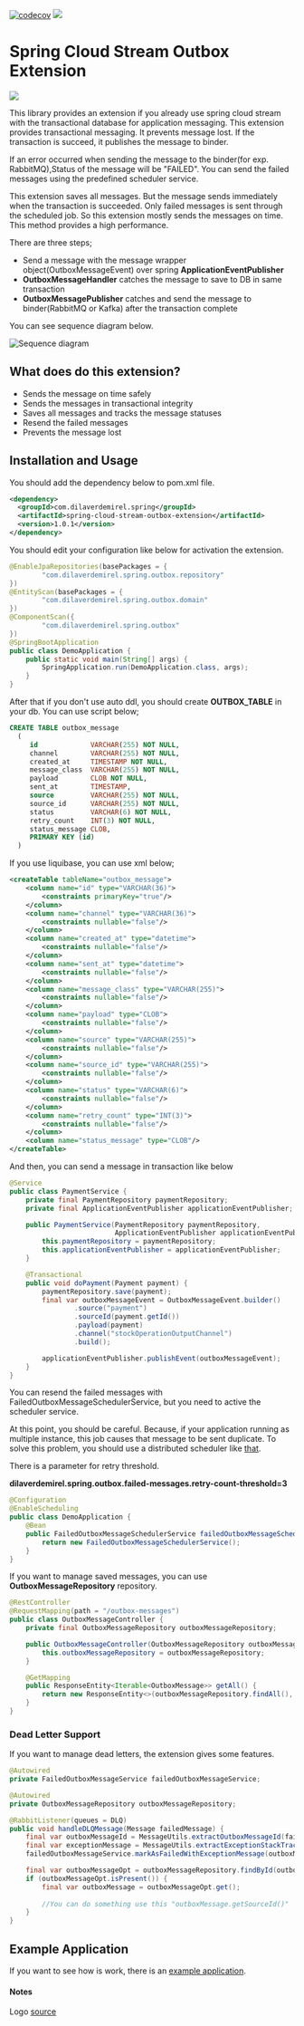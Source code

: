 [![codecov](https://codecov.io/gh/dilaverdemirel/spring-cloud-stream-outbox-extension/branch/master/graph/badge.svg?token=107NB0GV86)](https://codecov.io/gh/dilaverdemirel/spring-cloud-stream-outbox-extension)
![](https://github.com/dilaverdemirel/spring-cloud-stream-outbox-extension/workflows/Java%20CI/badge.svg)

# Spring Cloud Stream Outbox Extension

![](docs/resources/logo.png)

This library provides an extension if you already use spring cloud stream with the transactional database for application messaging. 
This extension provides transactional messaging. It prevents message lost. If the transaction is succeed, it publishes the message to binder. 

If an error occurred when sending the message to the binder(for exp. RabbitMQ),Status of the message will be "FAILED". You can send the failed 
messages using the predefined scheduler service.

This extension saves all messages. But the message sends immediately when the transaction is succeeded. Only failed messages is sent through 
the scheduled job. So this extension mostly sends the messages on time. This method provides a high performance.

There are three steps;
* Send a message with the message wrapper object(OutboxMessageEvent) over spring **ApplicationEventPublisher**
* **OutboxMessageHandler** catches the message to save to DB in same transaction
* **OutboxMessagePublisher** catches and send the message to binder(RabbitMQ or Kafka) after the transaction complete

You can see sequence diagram below.

![Sequence diagram](docs/resources/outbox-extension-diagram.png)

## What does do this extension?

- Sends the message on time safely
- Sends the messages in transactional integrity
- Saves all messages and tracks the message statuses
- Resend the failed messages
- Prevents the message lost 

## Installation and Usage

You should add the dependency below to pom.xml file.
```xml
<dependency>
  <groupId>com.dilaverdemirel.spring</groupId>
  <artifactId>spring-cloud-stream-outbox-extension</artifactId>
  <version>1.0.1</version>
</dependency>
```

You should edit your configuration like below for activation the extension.

```java
@EnableJpaRepositories(basePackages = {
        "com.dilaverdemirel.spring.outbox.repository"
})
@EntityScan(basePackages = {
        "com.dilaverdemirel.spring.outbox.domain"
})
@ComponentScan({
        "com.dilaverdemirel.spring.outbox"
})
@SpringBootApplication
public class DemoApplication {
    public static void main(String[] args) {
        SpringApplication.run(DemoApplication.class, args);
    }
}
```

After that if you don't use auto ddl, you should create **OUTBOX_TABLE** in your db. You can use script below;
```sql
CREATE TABLE outbox_message 
  ( 
     id             VARCHAR(255) NOT NULL, 
     channel        VARCHAR(255) NOT NULL, 
     created_at     TIMESTAMP NOT NULL, 
     message_class  VARCHAR(255) NOT NULL, 
     payload        CLOB NOT NULL, 
     sent_at        TIMESTAMP, 
     source         VARCHAR(255) NOT NULL, 
     source_id      VARCHAR(255) NOT NULL, 
     status         VARCHAR(6) NOT NULL,
     retry_count    INT(3) NOT NULL,
     status_message CLOB,
     PRIMARY KEY (id) 
  ) 
``` 

If you use liquibase, you can use xml below;
```xml
<createTable tableName="outbox_message">
    <column name="id" type="VARCHAR(36)">
        <constraints primaryKey="true"/>
    </column>
    <column name="channel" type="VARCHAR(36)">
        <constraints nullable="false"/>
    </column>
    <column name="created_at" type="datetime">
        <constraints nullable="false"/>
    </column>
    <column name="sent_at" type="datetime">
        <constraints nullable="false"/>
    </column>
    <column name="message_class" type="VARCHAR(255)">
        <constraints nullable="false"/>
    </column>
    <column name="payload" type="CLOB">
        <constraints nullable="false"/>
    </column>
    <column name="source" type="VARCHAR(255)">
        <constraints nullable="false"/>
    </column>
    <column name="source_id" type="VARCHAR(255)">
        <constraints nullable="false"/>
    </column>
    <column name="status" type="VARCHAR(6)">
        <constraints nullable="false"/>
    </column>
    <column name="retry_count" type="INT(3)">
        <constraints nullable="false"/>
    </column>
    <column name="status_message" type="CLOB"/>
</createTable>
```

And then, you can send a message in transaction like below
```java
@Service
public class PaymentService {
    private final PaymentRepository paymentRepository;
    private final ApplicationEventPublisher applicationEventPublisher;

    public PaymentService(PaymentRepository paymentRepository,
                          ApplicationEventPublisher applicationEventPublisher) {
        this.paymentRepository = paymentRepository;
        this.applicationEventPublisher = applicationEventPublisher;
    }

    @Transactional
    public void doPayment(Payment payment) {
        paymentRepository.save(payment);
        final var outboxMessageEvent = OutboxMessageEvent.builder()
                .source("payment")
                .sourceId(payment.getId())
                .payload(payment)
                .channel("stockOperationOutputChannel")
                .build();

        applicationEventPublisher.publishEvent(outboxMessageEvent);
    }
}
```

You can resend the failed messages with FailedOutboxMessageSchedulerService, but you need to active the scheduler service.

At this point, you should be careful. Because, if your application running as multiple instance, this job causes that message to be sent duplicate.
To solve this problem, you should use a distributed scheduler like [that](https://github.com/dilaverdemirel/trendyol-scheduler-service).

There is a parameter for retry threshold. 

**dilaverdemirel.spring.outbox.failed-messages.retry-count-threshold=3**

```java
@Configuration
@EnableScheduling
public class DemoApplication {
    @Bean
    public FailedOutboxMessageSchedulerService failedOutboxMessageSchedulerService(){
        return new FailedOutboxMessageSchedulerService();
    }    
}

``` 

If you want to manage saved messages, you can use **OutboxMessageRepository** repository.
```java
@RestController
@RequestMapping(path = "/outbox-messages")
public class OutboxMessageController {
    private final OutboxMessageRepository outboxMessageRepository;

    public OutboxMessageController(OutboxMessageRepository outboxMessageRepository) {
        this.outboxMessageRepository = outboxMessageRepository;
    }

    @GetMapping
    public ResponseEntity<Iterable<OutboxMessage>> getAll() {
        return new ResponseEntity<>(outboxMessageRepository.findAll(), HttpStatus.OK);
    }
}
```

### Dead Letter Support
If you want to manage dead letters, the extension gives some features. 

```java
@Autowired
private FailedOutboxMessageService failedOutboxMessageService;

@Autowired
private OutboxMessageRepository outboxMessageRepository;

@RabbitListener(queues = DLQ)
public void handleDLQMessage(Message failedMessage) {
    final var outboxMessageId = MessageUtils.extractOutboxMessageId(failedMessage);
    final var exceptionMessage = MessageUtils.extractExceptionStackTrace(failedMessage);
    failedOutboxMessageService.markAsFailedWithExceptionMessage(outboxMessageId, exceptionMessage);

    final var outboxMessageOpt = outboxMessageRepository.findById(outboxMessageId);
    if (outboxMessageOpt.isPresent()) {
        final var outboxMessage = outboxMessageOpt.get();
        
        //You can do something use this "outboxMessage.getSourceId()"
    }
}
```

## Example Application
If you want to see how is work, there is an [example application](https://github.com/dilaverdemirel/spring-cloud-stream-outbox-extension-example).

#### Notes

Logo [source](https://logodust.com/)